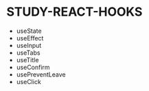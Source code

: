 # STUDY-REACT-HOOKS

- useState
- useEffect
- useInput
- useTabs
- useTitle
- useConfirm
- usePreventLeave
- useClick
